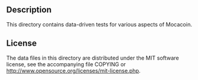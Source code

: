 Description
------------

This directory contains data-driven tests for various aspects of Mocacoin.

License
--------

The data files in this directory are distributed under the MIT software
license, see the accompanying file COPYING or
http://www.opensource.org/licenses/mit-license.php.

